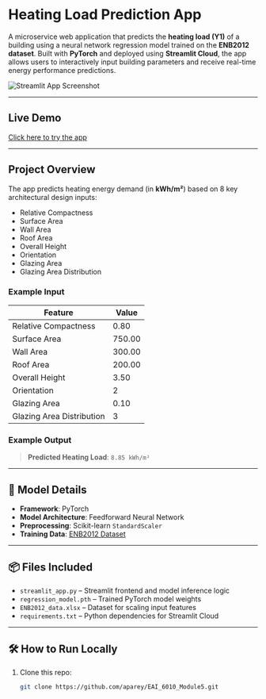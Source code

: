 #  Heating Load Prediction App

A microservice web application that predicts the **heating load (Y1)** of a building using a neural network regression model trained on the **ENB2012 dataset**. Built with **PyTorch** and deployed using **Streamlit Cloud**, the app allows users to interactively input building parameters and receive real-time energy performance predictions.

![Streamlit App Screenshot](<img width="391" alt="image" src="https://github.com/user-attachments/assets/873bd83d-c1c4-46c1-a2fe-6fd24d7d97ec" />
)

---

##  Live Demo

 [Click here to try the app](https://eai6010module5-rk6wljpa3yzrfwwf4espwz.streamlit.app/)

---

##  Project Overview

The app predicts heating energy demand (in **kWh/m²**) based on 8 key architectural design inputs:

- Relative Compactness
- Surface Area
- Wall Area
- Roof Area
- Overall Height
- Orientation
- Glazing Area
- Glazing Area Distribution

### Example Input

| Feature                    | Value      |
|---------------------------|------------|
| Relative Compactness      | 0.80       |
| Surface Area              | 750.00     |
| Wall Area                 | 300.00     |
| Roof Area                 | 200.00     |
| Overall Height            | 3.50       |
| Orientation               | 2          |
| Glazing Area              | 0.10       |
| Glazing Area Distribution | 3          |

### Example Output
>  **Predicted Heating Load**: `8.85 kWh/m²`

---

## 🧠 Model Details

- **Framework**: PyTorch  
- **Model Architecture**: Feedforward Neural Network  
- **Preprocessing**: Scikit-learn `StandardScaler`  
- **Training Data**: [ENB2012 Dataset](https://archive.ics.uci.edu/ml/datasets/Energy+efficiency)

---

## 📦 Files Included

- `streamlit_app.py` – Streamlit frontend and model inference logic  
- `regression_model.pth` – Trained PyTorch model weights  
- `ENB2012_data.xlsx` – Dataset for scaling input features  
- `requirements.txt` – Python dependencies for Streamlit Cloud

---

## 🛠️ How to Run Locally

1. Clone this repo:
   ```bash
   git clone https://github.com/aparey/EAI_6010_Module5.git
   
